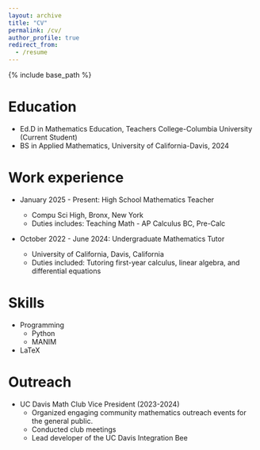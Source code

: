 ```yaml
---
layout: archive
title: "CV"
permalink: /cv/
author_profile: true
redirect_from:
  - /resume
---
```


{% include base_path %}

Education
======
* Ed.D in Mathematics Education, Teachers College-Columbia University (Current Student)
* BS in Applied Mathematics, University of California-Davis, 2024

Work experience
======
* January 2025 - Present: High School Mathematics Teacher
  * Compu Sci High, Bronx, New York
  * Duties includes: Teaching Math - AP Calculus BC, Pre-Calc

* October 2022 - June 2024: Undergraduate Mathematics Tutor
  * University of California, Davis, California
  * Duties included: Tutoring first-year calculus, linear algebra, and differential equations
  
Skills
======
* Programming
  * Python
  * MANIM
* LaTeX

  
Outreach
======
* UC Davis Math Club Vice President (2023-2024)
  * Organized engaging community mathematics outreach events for the general public.
  * Conducted club meetings
  * Lead developer of the UC Davis Integration Bee
